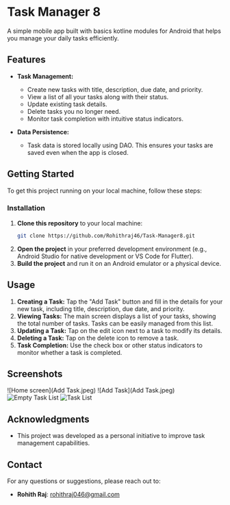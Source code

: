 
# Task Manager 8

A simple mobile app built with basics kotline modules for Android that helps you manage your daily tasks efficiently.

## Features

* **Task Management:**
    * Create new tasks with title, description, due date, and priority.
    * View a list of all your tasks along with their status.
    * Update existing task details.
    * Delete tasks you no longer need.
    * Monitor task completion with intuitive status indicators.

* **Data Persistence:**
    * Task data is stored locally using DAO. This ensures your tasks are saved even when the app is closed.

## Getting Started

To get this project running on your local machine, follow these steps:



### Installation

1. **Clone this repository** to your local machine:
   ```bash
   git clone https://github.com/Rohithraj46/Task-Manager8.git
   ```
2. **Open the project** in your preferred development environment (e.g., Android Studio for native development or VS Code for Flutter).
3. **Build the project** and run it on an Android emulator or a physical device.

## Usage

1. **Creating a Task:** Tap the "Add Task" button and fill in the details for your new task, including title, description, due date, and priority.
2. **Viewing Tasks:** The main screen displays a list of your tasks, showing the total number of tasks. Tasks can be easily managed from this list.
3. **Updating a Task:** Tap on the edit icon next to a task to modify its details.
4. **Deleting a Task:** Tap on the delete icon to remove a task.
5. **Task Completion:** Use the check box or other status indicators to monitor whether a task is completed.

## Screenshots

![Home screen](Add Task.jpeg)
![Add Task](Add Task.jpeg)
![Empty Task List](path/to/screenshot3.jpg)
![Task List](path/to/screenshot3.jpg)




## Acknowledgments

* This project was developed as a personal initiative to improve task management capabilities.

## Contact

For any questions or suggestions, please reach out to:

- **Rohith Raj**: [rohithraj046@gmail.com](mailto:rohithraj046@gmail.com)
